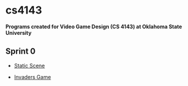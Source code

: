 # cs4143
**Programs created for Video Game Design (CS 4143) at Oklahoma State University**

## Sprint 0

* [Static Scene](http://rawgit.com/BenDMyers/cs4143/master/sprint0/cs4143engine0.html?url=staticScene.json&debug=false)

* [Invaders Game](http://rawgit.com/BenDMyers/cs4143/master/sprint0/cs4143engine0.html?url=INVADERS.json&debug=false)

